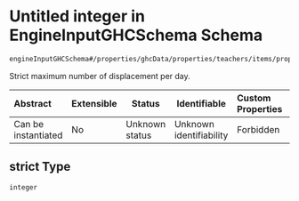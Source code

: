 # Untitled integer in EngineInputGHCSchema Schema

```txt
engineInputGHCSchema#/properties/ghcData/properties/teachers/items/properties/settings/items/properties/dailyBuildingTransfers/properties/strict
```

Strict maximum number of displacement per day.


| Abstract            | Extensible | Status         | Identifiable            | Custom Properties | Additional Properties | Access Restrictions | Defined In                                                         |
| :------------------ | ---------- | -------------- | ----------------------- | :---------------- | --------------------- | ------------------- | ------------------------------------------------------------------ |
| Can be instantiated | No         | Unknown status | Unknown identifiability | Forbidden         | Allowed               | none                | [ghc.schema.json\*](../out/ghc.schema.json "open original schema") |

## strict Type

`integer`
